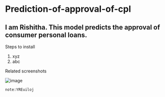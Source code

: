 # Prediction-of-approval-of-cpl
## I am Rishitha. This model predicts the approval of consumer personal loans.
Steps to install 
1) xyz
2) abc

Related screenshots

![image](https://user-images.githubusercontent.com/60682730/88048601-42c26300-cb71-11ea-8db3-7b2d9c759647.png)

```note:YREuiloj```

